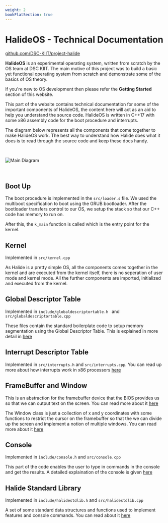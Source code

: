 ```yaml
---
weight: 2
bookFlatSection: true
---
```


# HalideOS - Technical Documentation

[github.com/DSC-KIIT/project-halide](https://github.com/DSC-KIIT/project-halide)

**HalideOS** is an experimental operating system, written from scratch by the OS team at DSC KIIT. The main motive of this
project was to build a basic yet functional operating system from scratch and demonstrate some of the basics of OS theory. 

If you're new to OS development then please refer the **Getting Started** section of this website.

This part of the website contains technical documentation for some of the important components of HalideOS, the content here 
will act as an aid to help you understand the source code. HalideOS is written in C++17 with some x86 assembly code for the boot procedure and interrupts.

The diagram below represents all the components that come together to make HalideOS work. The best way to understand how Halide does what it does is to read through the source code and keep these docs handy.

<br>

![Main Diagram](/project-halide/diagram.png)

<br>

## Boot Up

The boot procedure is implemented in the `src/loader.s` file. We used the multiboot specification to boot using the GRUB bootloader. 
After the bootloader transfers control to our OS, we setup the stack so that our C++ code has memory to run on. 

After this, the `k_main` function is called which is the entry point for the kernel.


## Kernel

Implemented in `src/kernel.cpp`

As Halide is a pretty simple OS, all the components comes together in the kernel and are executed from the kernel itself, there is no seperation of user mode and kernel mode. All the further components are imported, initialized and executed from the kernel.

## Global Descriptor Table

Implemented in `include/globaldescriptortable.h `  and `src/globaldescriptortable.cpp`

These files contain the standard boilerplate code to setup memory segmentation using the Global Descriptor Table. This is explained in more detail in [here](https://littleosbook.github.io/#segmentation)


## Interrupt Descriptor Table

Implemented in `src/interrupts.h` and `src/interrupts.cpp`. You can read up more about how interrupts work in x86 processors [here](https://littleosbook.github.io/#interrupts-and-input)


## FrameBuffer and Window

This is an abstraction for the framebuffer device that the BIOS provides us so that we can output text on the screen. You can read more about it [here](./Frame%20Buffer.md)

The Window class is just a collection of x and y coordinates with some functions to restrict the cursor on the framebuffer so that the we can divide up the screen and implement a notion of multiple windows. You can read more about it [here](./Windows.md)


## Console

Implemented in `include/console.h` and `src/console.cpp`

This part of the code enables the user to type in commands in the console and get the results. A detailed explaination of the 
console is given [here](./Console.md)


## Halide Standard Library

Implemented in `include/halidestdlib.h` and `src/halidestdlib.cpp`

A set of some standard data structures and functions used to implement features and console commands. You can read about it
[here](./Standard%20Library.md)

